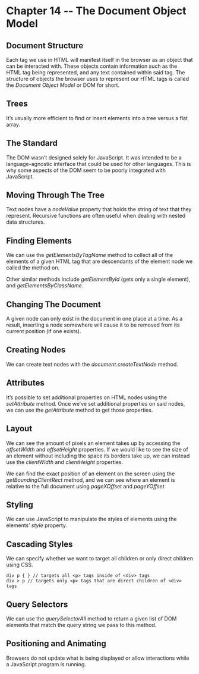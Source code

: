 # Chapter 14 -- The Document Object Model

## Document Structure

Each tag we use in HTML will manifest itself in the browser as an object that can be interacted with. These objects contain information such as the HTML tag being represented, and any text contained within said tag. The structure of objects the browser uses to represent our HTML tags is called the _Document Object Model_ or DOM for short.

## Trees

It’s usually more efficient to find or insert elements into a tree versus a flat array.

## The Standard

The DOM wasn’t designed solely for JavaScript. It was intended to be a language-agnostic interface that could be used for other languages. This is why some aspects of the DOM seem to be poorly integrated with JavaScript.

## Moving Through The Tree

Text nodes have a _nodeValue_ property that holds the string of text that they represent. Recursive functions are often useful when dealing with nested data structures.

## Finding Elements

We can use the _getElementsByTagName_ method to collect all of the elements of a given HTML tag that are descendants of the element node we called the method on.

Other similar methods include _getElementById_ (gets only a single element), and _getElementsByClassName_.

## Changing The Document

A given node can only exist in the document in one place at a time. As a result, inserting a node somewhere will cause it to be removed from its current position (if one exists).

## Creating Nodes

We can create text nodes with the _document.createTextNode_ method.

## Attributes

It’s possible to set additional properties on HTML nodes using the _setAttribute_ method. Once we’ve set additional properties on said nodes, we can use the _getAttribute_ method to get those properties.

## Layout

We can see the amount of pixels an element takes up by accessing the _offsetWidth_ and _offsetHeight_ properties. If we would like to see the size of an element without including the space its borders take up, we can instead use the _clientWidth_ and _clientHeight_ properties.

We can find the exact position of an element on the screen using the _getBoundingClientRect_ method, and we can see where an element is relative to the full document using _pageXOffset_ and _pageYOffset_

## Styling

We can use JavaScript to manipulate the styles of elements using the elements’ _style_ property.

## Cascading Styles

We can specify whether we want to target all children or only direct children using CSS.

```
div p { } // targets all <p> tags inside of <div> tags
div > p // targets only <p> tags that are direct children of <div> tags
```

## Query Selectors

We can use the _querySelectorAll_ method to return a given list of DOM elements that match the query string we pass to this method.

## Positioning and Animating

Browsers do not update what is being displayed or allow interactions while a JavaScript program is running.

